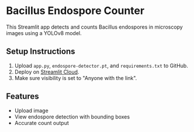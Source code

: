 
# Bacillus Endospore Counter

This Streamlit app detects and counts Bacillus endospores in microscopy images using a YOLOv8 model.

## Setup Instructions

1. Upload `app.py`, `endospore-detector.pt`, and `requirements.txt` to GitHub.
2. Deploy on [Streamlit Cloud](https://share.streamlit.io).
3. Make sure visibility is set to "Anyone with the link".

## Features
- Upload image
- View endospore detection with bounding boxes
- Accurate count output
